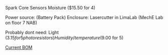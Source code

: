 Spark Core
Sensors
  Moisture ($15.50 for 4)
      
  Power source: (Battery Pack)
  Enclosure: Lasercutter in LimaLab (MechE Lab on floor 7 NAB)

 Probably dont need:
      Light ($3.15 for 5 photoresistors)
      Humidity / temperature ($9.00 for 5)

[Current BOM](https://docs.google.com/spreadsheets/d/1rid6ozdVW8G5P-cYJESIjIxpRVCzkYWl03EtkWTRMF8/edit#gid=0)

